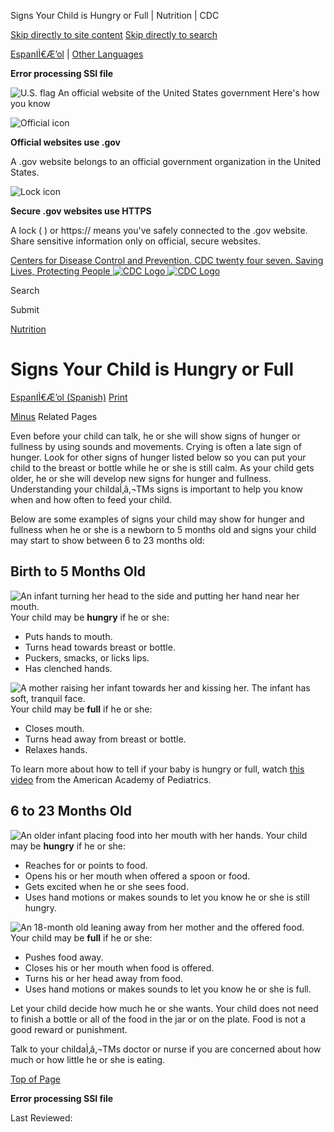 





















Signs Your Child is Hungry or Full \| Nutrition \| CDC
 










 






 











 




[Skip directly to site content](#content)
[Skip directly to search](#headerSearch)


[EspanIÌ€Æ’ol](/spanish/) \| 
[Other Languages](https://wwwn.cdc.gov/pubs/other-languages/)

**Error processing SSI file**  



![U.S. flag](/TemplatePackage/4.0/assets/imgs/uswds/us_flag_small.png)
An official website of the United States government Here's how you know 



![Official icon](/TemplatePackage/4.0/assets/imgs/uswds/icon-dot-gov.svg)



**Official websites use .gov**


A .gov website belongs to an official government organization in the United States.







![Lock icon](/TemplatePackage/4.0/assets/imgs/uswds/icon-https.svg)



**Secure .gov websites use HTTPS**


A lock (  ) or https:// means you've safely connected to the .gov website. Share sensitive information only on official, secure websites.








 



[Centers for Disease Control and Prevention. CDC twenty four seven. Saving Lives, Protecting People
![CDC Logo](/TemplatePackage/4.0/assets/imgs/logo/logo-notext.svg)
![CDC Logo](/TemplatePackage/4.0/assets/imgs/logo/logo-notext.svg)](https://www.cdc.gov/)





Search









Submit


















 [Nutrition](/nutrition/php/about/index.html)










 











Signs Your Child is Hungry or Full
==================================

 
[EspanIÌ€Æ’ol (Spanish)](/nutrition/infantandtoddlernutrition/mealtime/senales-de-que-su-hijo-tiene-hambre-o-esta-lleno.html) [Print](#print)



[Minus](#collapse_28336627fc3c3e9ee)
Related Pages




Even before your child can talk, he or she will show signs of hunger or fullness by using sounds and movements. Crying is often a late sign of hunger. Look for other signs of hunger listed below so you can put your child to the breast or bottle while he or she is still calm. As your child gets older, he or she will develop new signs for hunger and fullness. Understanding your childaÌ‚â‚¬TMs signs is important to help you know when and how often to feed your child.


Below are some examples of signs your child may show for hunger and fullness when he or she is a newborn to 5 months old and signs your child may start to show between 6 to 23 months old:


Birth to 5 Months Old
---------------------


![An infant turning her head to the side and putting her hand near her mouth.](/nutrition/infantandtoddlernutrition/images/signs-hungry-full-1.jpg?_=78163 "signs-hungry-full-1.jpg")
Your child may be **hungry** if he or she:


* Puts hands to mouth.
* Turns head towards breast or bottle.
* Puckers, smacks, or licks lips.
* Has clenched hands.


![A mother raising her infant towards her and kissing her. The infant has soft, tranquil face.](/nutrition/infantandtoddlernutrition/images/signs-hungry-full-2.jpg?_=78305 "signs-hungry-full-2.jpg")
Your child may be **full** if he or she:


* Closes mouth.
* Turns head away from breast or bottle.
* Relaxes hands.


To learn more about how to tell if your baby is hungry or full, watch [this video](https://players.brightcove.net/6056665225001/default_default/index.html?videoId=6302330977001) from the American Academy of Pediatrics.


6 to 23 Months Old
------------------


![An older infant placing food into her mouth with her hands.](/nutrition/infantandtoddlernutrition/images/signs-hungry-full-3.jpg?_=78343 "signs-hungry-full-3.jpg")
Your child may be **hungry** if he or she:


* Reaches for or points to food.
* Opens his or her mouth when offered a spoon or food.
* Gets excited when he or she sees food.
* Uses hand motions or makes sounds to let you know he or she is still hungry.


![An 18-month old leaning away from her mother and the offered food.](/nutrition/infantandtoddlernutrition/images/signs-hungry-full-4.jpg?_=76989 "signs-hungry-full-4.jpg")
Your child may be **full** if he or she:


* Pushes food away.
* Closes his or her mouth when food is offered.
* Turns his or her head away from food.
* Uses hand motions or makes sounds to let you know he or she is full.


Let your child decide how much he or she wants. Your child does not need to finish a bottle or all of the food in the jar or on the plate. Food is not a good reward or punishment.


Talk to your childaÌ‚â‚¬TMs doctor or nurse if you are concerned about how much or how little he or she is eating.


 [Top of Page](#)






**Error processing SSI file**  






 Last Reviewed: